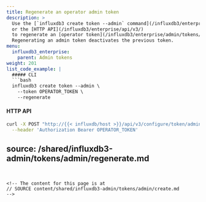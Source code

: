 ```yaml
---
title: Regenerate an operator admin token
description: >
  Use the [`influxdb3 create token --admin` command](/influxdb3/enterprise/reference/cli/influxdb3/create/token/)
  or the [HTTP API](/influxdb3/enterprise/api/v3/)
  to regenerate an [operator token](/influxdb3/enterprise/admin/tokens/admin/) for your {{< product-name omit="Clustered" >}} instance.
  Regenerating an admin token deactivates the previous token.
menu:
  influxdb3_enterprise:
    parent: Admin tokens
weight: 201
list_code_example: |
  ##### CLI
  ```bash
  influxdb3 create token --admin \
    --token OPERATOR_TOKEN \
    --regenerate
  ```

  #### HTTP API
  ```bash
  curl -X POST "http://{{< influxdb/host >}}/api/v3/configure/token/admin/regenerate" \
    --header 'Authorization Bearer OPERATOR_TOKEN'
  ```
source: /shared/influxdb3-admin/tokens/admin/regenerate.md
---
```


<!-- The content for this page is at
// SOURCE content/shared/influxdb3-admin/tokens/admin/create.md
-->